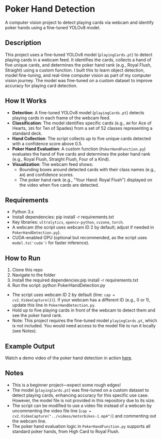 # Poker Hand Detection
A computer vision project to detect playing cards via webcam and identify poker hands using a fine-tuned YOLOv8 model.

## Description
This project uses a fine-tuned YOLOv8 model (`playingCards.pt`) to detect playing cards in a webcam feed. It identifies the cards, collects a hand of five unique cards, and determines the poker hand rank (e.g., Royal Flush, Straight) using a custom function. I built this to learn object detection, model fine-tuning, and real-time computer vision as part of my computer vision journey. The model was fine-tuned on a custom dataset to improve accuracy for playing card detection.

## How It Works
- **Detection**: A fine-tuned YOLOv8 model (`playingCards.pt`) detects playing cards in each frame of the webcam feed.
- **Classification**: The model identifies specific cards (e.g., `AH` for Ace of Hearts, `10S` for Ten of Spades) from a set of 52 classes representing a standard deck.
- **Hand Collection**: The script collects up to five unique cards detected with a confidence score above 0.5.
- **Poker Hand Evaluation**: A custom function (`PokerHandFunction.py`) evaluates the hand of five cards and determines the poker hand rank (e.g., Royal Flush, Straight Flush, Four of a Kind).
- **Visualization**: The webcam feed shows:
  - Bounding boxes around detected cards with their class names (e.g., `AH`) and confidence scores.
  - The poker hand rank (e.g., "Your Hand: Royal Flush") displayed on the video when five cards are detected.

## Requirements
- Python 3.x
- Install dependencies: pip install -r requirements.txt
- Key libraries: `ultralytics`, `opencv-python`, `cvzone`, `torch`.
- A webcam (the script uses webcam ID 2 by default; adjust if needed in `PokerHandDetection.py`).
- CUDA-enabled GPU (optional but recommended, as the script uses `model.to('cuda')` for faster inference).

## How to Run
1. Clone this repo
2. Navigate to the folder
3. Install the required dependencies:pip install -r requirements.txt
4. Run the script: python PokerHandDetection.py
- The script uses webcam ID 2 by default (line: `cap = cv2.VideoCapture(2)`). If your webcam has a different ID (e.g., 0 or 1), update this line in `PokerHandDetection.py`.
- Hold up to five playing cards in front of the webcam to detect them and see the poker hand rank.
- Note: This project requires the fine-tuned model `playingCards.pt`, which is not included. You would need access to the model file to run it locally (see Notes).

## Example Output
Watch a demo video of the poker hand detection in action [here](https://drive.google.com/file/d/1V055-70mSxEAEYEmvq9-ou0kDNFt_f5l/view?usp=sharing).

## Notes
- This is a beginner project—expect some rough edges!
- The model (`playingCards.pt`) was fine-tuned on a custom dataset to detect playing cards, enhancing accuracy for this specific use case. However, the model file is not provided in this repository due to its size.
- The script can be modified to use a video file instead of a webcam by uncommenting the video file line (`cap = cv2.VideoCapture("../videos/motorbikes-1.mp4")`) and commenting out the webcam line.
- The poker hand evaluation logic in `PokerHandFunction.py` supports all standard poker hands, from High Card to Royal Flush.
